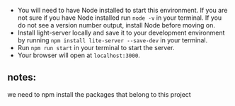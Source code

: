 - You will need to have Node installed to start this environment. If you are not sure if you have Node installed run `node -v` in your terminal. If you do not see a version number output, install Node before moving on.
- Install light-server locally and save it to your development environment by running `npm install lite-server --save-dev` in your terminal.
- Run `npm run start` in your terminal to start the server.
- Your browser will open at `localhost:3000`.

## notes:

we need to npm install the packages that belong to this project
